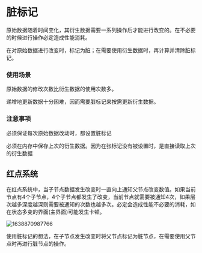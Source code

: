 # 脏标记

原始数据随着时间变化，其衍生数据需要一系列操作后才能进行改变的。在不必要的时候进行操作必定造成性能消耗。

在对原始数据进行改变时，标记为脏；在需要使用衍生数据时，再计算并清除脏标记。

### 使用场景

原始数据的修改次数比衍生数据的使用次数多。

递增地更新数据十分困难，因而需要脏标记来按需更新衍生数据。

### 注意事项

必须保证每次原始数据改动时，都设置脏标记

必须在内存中保存上次的衍生数据。因为在张标记没有被设置时，是直接读取上次的衍生数据

## 红点系统

在红点系统中，当子节点数据发生改变时一直向上通知父节点改变数值。如果当前节点有4个子节点，4个子节点都发生了改变，当前节点就需要被通知4次，如果层次越多深度越深则需要被通知的次数也越多次。必定会造成性能不必要的消耗，如在状态多变的界面(主界面)可能发生卡顿。

![1638870987766](C:\Users\Administrator\AppData\Roaming\Typora\typora-user-images\1638870987766.png)

使用脏标记的想法，在子节点发生改变时将父节点标记为脏节点，在需要使用父节点时再进行脏节点的操作。

